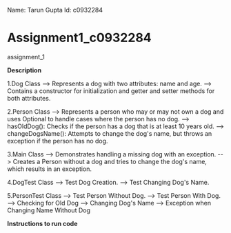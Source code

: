 Name: Tarun Gupta
Id: c0932284

# Assignment1_c0932284
assignment_1

**Description**

  1.Dog Class
--> Represents a dog with two attributes: name and age.
--> Contains a constructor for initialization and getter and setter methods for both attributes.

  2.Person Class
--> Represents a person who may or may not own a dog and uses Optional<Dog> to handle cases where the person has no dog.
--> hasOldDog(): Checks if the person has a dog that is at least 10 years old.
--> changeDogsName(): Attempts to change the dog's name, but throws an exception if the person has no dog.

  3.Main Class
--> Demonstrates handling a missing dog with an exception.
--> Creates a Person without a dog and tries to change the dog's name, which results in an exception.

  4.DogTest Class
--> Test Dog Creation.
--> Test Changing Dog's Name.

  5.PersonTest Class
--> Test Person Without Dog.
--> Test Person With Dog.
--> Checking for Old Dog
--> Changing Dog's Name
--> Exception when Changing Name Without Dog


**Instructions to run code**

